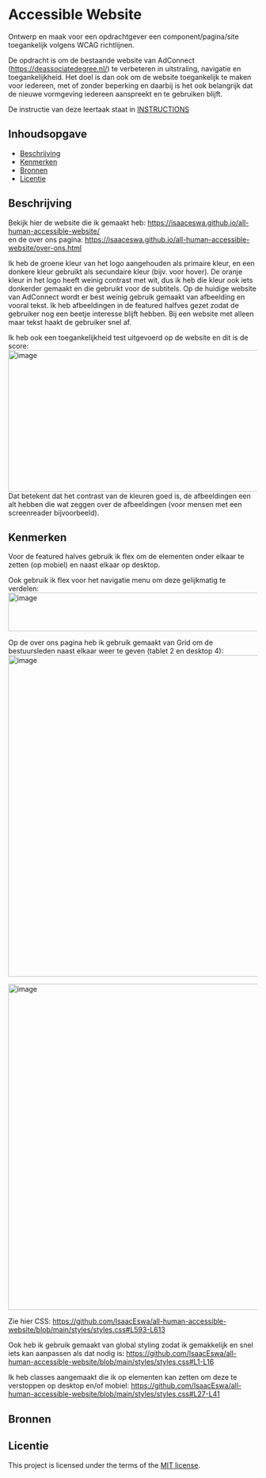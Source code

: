 # Accessible Website

Ontwerp en maak voor een opdrachtgever een component/pagina/site toegankelijk volgens WCAG richtlijnen.

De opdracht is om de bestaande website van AdConnect (https://deassociatedegree.nl/) te verbeteren in uitstraling, navigatie en toegankelijkheid. Het doel is dan ook om de website toegankelijk te maken voor iedereen, met of zonder beperking en daarbij is het ook belangrijk dat de nieuwe vormgeving iedereen aanspreekt en te gebruiken blijft.

De instructie van deze leertaak staat in [INSTRUCTIONS](https://github.com/fdnd-task/all-human-accessible-website/blob/main/docs/INSTRUCTIONS.md)

## Inhoudsopgave

  * [Beschrijving](#beschrijving)
  * [Kenmerken](#kenmerken)
  * [Bronnen](#bronnen)
  * [Licentie](#licentie)

## Beschrijving
<!-- In de Beschrijving staat hoe je project er uit ziet, hoe het werkt en wat je er mee kan. -->
<!-- Voeg een mooie poster visual toe 📸 -->
<!-- Voeg een link toe naar Github Pages 🌐-->
Bekijk hier de website die ik gemaakt heb: https://isaaceswa.github.io/all-human-accessible-website/
<br>en de over ons pagina: https://isaaceswa.github.io/all-human-accessible-website/over-ons.html
<br>

Ik heb de groene kleur van het logo aangehouden als primaire kleur, en een donkere kleur gebruikt als secundaire kleur (bijv. voor hover). De oranje kleur in het logo heeft weinig contrast met wit, dus ik heb die kleur ook iets donkerder gemaakt en die gebruikt voor de subtitels. Op de huidige website van AdConnect wordt er best weinig gebruik gemaakt van afbeelding en vooral tekst. Ik heb afbeeldingen in de featured halfves gezet zodat de gebruiker nog een beetje interesse blijft hebben. Bij een website met alleen maar tekst haakt de gebruiker snel af. 

Ik heb ook een toegankelijkheid test uitgevoerd op de website en dit is de score: <br>
<img width="595" height="286" alt="image" src="https://github.com/user-attachments/assets/13117d09-50c1-41ee-b786-781707b89780" />
<br>
Dat betekent dat het contrast van de kleuren goed is, de afbeeldingen een alt hebben die wat zeggen over de afbeeldingen (voor mensen met een screenreader bijvoorbeeld).

## Kenmerken
<!-- Bij Kenmerken staat welke technieken zijn gebruikt en hoe. Wat is de HTML structuur? Wat zijn de belangrijkste dingen in CSS? Wat is er met Javascript gedaan en hoe? Misschien heb je een framwork of library gebruikt? -->
Voor de featured halves gebruik ik flex om de elementen onder elkaar te zetten (op mobiel) en naast elkaar op desktop.

Ook gebruik ik flex voor het navigatie menu om deze gelijkmatig te verdelen:<br><img width="852" height="78" alt="image" src="https://github.com/user-attachments/assets/8f2c5fbd-2889-4c69-829c-8aef79947637" />

Op de over ons pagina heb ik gebruik gemaakt van Grid om de bestuursleden naast elkaar weer te geven (tablet 2 en desktop 4):
<img width="1419" height="650" alt="image" src="https://github.com/user-attachments/assets/10f3fddf-9f16-437c-afef-649fe56d66e7" />

<img width="940" height="659" alt="image" src="https://github.com/user-attachments/assets/97e73441-2d12-4339-b71c-32ae987fc37c" />

Zie hier CSS: https://github.com/IsaacEswa/all-human-accessible-website/blob/main/styles/styles.css#L593-L613

Ook heb ik gebruik gemaakt van global styling zodat ik gemakkelijk en snel iets kan aanpassen als dat nodig is:
https://github.com/IsaacEswa/all-human-accessible-website/blob/main/styles/styles.css#L1-L16

Ik heb classes aangemaakt die ik op elementen kan zetten om deze te verstoppen op desktop en/of mobiel:
https://github.com/IsaacEswa/all-human-accessible-website/blob/main/styles/styles.css#L27-L41


## Bronnen

## Licentie
This project is licensed under the terms of the [MIT license](./LICENSE).
